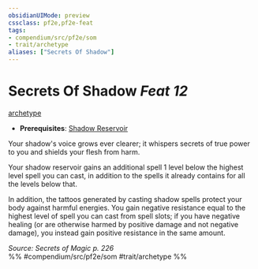```yaml
---
obsidianUIMode: preview
cssclass: pf2e,pf2e-feat
tags:
- compendium/src/pf2e/som
- trait/archetype
aliases: ["Secrets Of Shadow"]
---
```

# Secrets Of Shadow  *Feat 12*  
[archetype](/rules/traits/archetype.md)  

- **Prerequisites**: [Shadow Reservoir](/compendium/feats/shadow-reservoir-som.md)

Your shadow's voice grows ever clearer; it whispers secrets of true power to you and shields your flesh from harm.

Your shadow reservoir gains an additional spell 1 level below the highest level spell you can cast, in addition to the spells it already contains for all the levels below that.

In addition, the tattoos generated by casting shadow spells protect your body against harmful energies. You gain negative resistance equal to the highest level of spell you can cast from spell slots; if you have negative healing (or are otherwise harmed by positive damage and not negative damage), you instead gain positive resistance in the same amount.

*Source: Secrets of Magic p. 226*  
%% #compendium/src/pf2e/som #trait/archetype %%